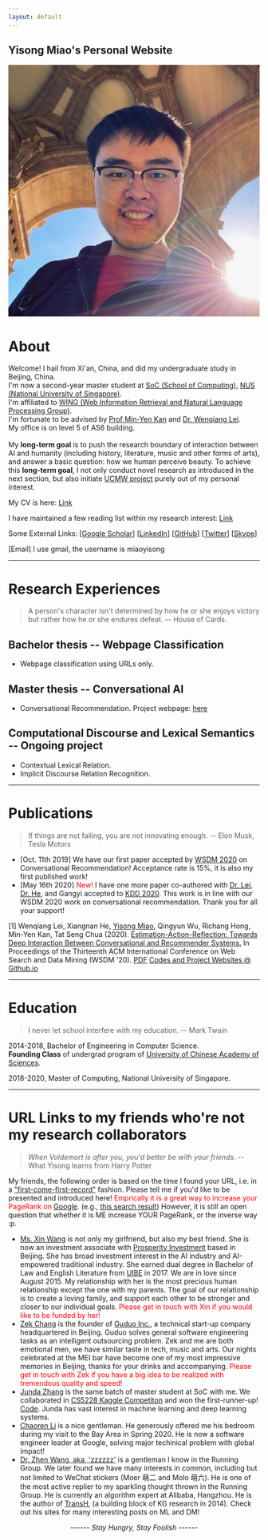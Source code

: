 ```yaml
---
layout: default
---
```


## Yisong Miao's Personal Website

<img class="profile-picture" src="photo.jpg">

<!-- Welcome to my personal website! -->

# About

Welcome! I hail from Xi'an, China, and did my undergraduate study in Beijing, China.<br>I'm now a second-year master student at [SoC (School of Computing)](https://www.comp.nus.edu.sg/), [NUS (National University of Singapore)](https://www.nus.edu.sg/). <br>
I'm affiliated to [WING (Web Information Retrieval and Natural Language Processing Group)](https://www.wing.comp.nus.edu.sg/). <br>
I'm fortunate to be advised by [Prof Min-Yen Kan](https://www.comp.nus.edu.sg/~kanmy) and [Dr. Wenqiang Lei](https://sites.google.com/view/wenqianghome/home). <br>
My office is on level 5 of AS6 building. <br><br>
My <b>long-term goal</b> is to push the research boundary of interaction between AI and humanity (including history, literature, music and other forms of arts), and answer a basic question: how we human perceive beauty. To achieve this <b>long-term goal</b>, I not only conduct novel research as introduced in the next section, but also initiate [UCMW project](UCMW/index) purely out of my personal interest.



My CV is here: [Link](yisong-cv.pdf)

I have maintained a few reading list within my research interest: [Link](readpapers)

Some External Links: [[Google Scholar](http://scholar.google.com/citations?user=a-oIKBoAAAAJ&hl=en)]  [[LinkedIn](https://www.linkedin.com/in/yisongmiao/)]  [[GitHub](https://github.com/YisongMiao/)] [[Twitter](https://twitter.com/yisongmiao)]  [[Skype](live:miaoyisong)] 

[Email] I use gmail, the username is miaoyisong

---

# Research Experiences

> A person's character isn't determined by how he or she enjoys victory but rather how he or she endures defeat. -- House of Cards. 

## Bachelor thesis -- Webpage Classification
- Webpage classification using URLs only.

## Master thesis -- Conversational AI

- Conversational Recommendation.
  Project webpage: [here](www.ear-conv-rec.github.io)  

## Computational Discourse and Lexical Semantics -- Ongoing project

- Contextual Lexical Relation.
- Implicit Discourse Relation Recognition.  

---

# Publications

> If things are not failing, you are not innovating enough. -- Elon Musk, Tesla Motors

- [Oct. 11th 2019] We have our first paper accepted by [WSDM 2020](http://wsdm-conference.org/2020/) on Conversational Recommendation! Acceptance rate is 15%, it is also my first published work!
- [May 16th 2020] <span style="color:red">New!</span> I have one more paper co-authored with [Dr. Lei](https://sites.google.com/view/wenqianghome/home), [Dr. He](http://staff.ustc.edu.cn/~hexn/), and Gangyi accepted to [KDD 2020](https://www.kdd.org/kdd2020/). This work is in line with our WSDM 2020 work on conversational recommendation. Thank you for all your support!

[1] Wenqiang Lei, Xiangnan He, <u>Yisong Miao</u>, Qingyun Wu, Richang Hong, Min-Yen Kan, Tat Seng Chua (2020). <u>Estimation-Action-Reflection: Towards Deep Interaction Between Conversational and Recommender Systems.</u> In Proceedings of the Thirteenth ACM International Conference on Web Search and Data Mining (WSDM '20). [PDF](https://yisong.me/publications/wsdm20-EARS.pdf) [Codes and Project Websites @ Github.io](https://ear-conv-rec.github.io/)

---

# Education

> I never let school interfere with my education. -- Mark Twain

2014-2018, Bachelor of Engineering in Computer Science. <br>
**Founding Class** of undergrad program of [University of Chinese Academy of Sciences](https://english.ucas.ac.cn/).

2018-2020, Master of Computing, National University of Singapore.

---

# URL Links to my friends who're not my research collaborators

> *When Voldemort is after you, you'd better be with your friends*. -- What Yisong learns from Harry Potter

My friends, the following order is based on the time I found your URL, i.e. in a <u>"first-come-first-record"</u> fashion. Please tell me if you'd like to be presented and introduced here! <span style="color:red">Emprically it is a great way to increase your PageRank on [Google](www.google.com).</span> (e.g., [this search result](https://www.google.com/search?q=xin+wang+prosperity+investment&oq=xin+wang+&aqs=chrome.2.69i57j35i39l2j0l3j69i65l2.2764j0j1&sourceid=chrome&ie=UTF-8)) However, it is still an open question that whether it is ME increase YOUR PageRank, or the inverse way :p.

- [Ms. Xin Wang](https://wangxinalice.com) is not only my girlfriend, but also my best friend. She is now an investment associate with [Prosperity Investment](http://www.cgpinvestment.com) based in Beijing. She has broad investment interest in the AI industry and AI-empowered traditional industry. She earned dual degree in Bachelor of Law and English Literature from [UIBE](http://www.uibe.edu.cn) in 2017. We are in love since August 2015. My relationship with her is the most precious human relationship except the one with my parents. The goal of our relationship is to create a loving family, and support each other to be stronger and closer to our individual goals. <span style="color:red">Please get in touch with Xin if you would like to be funded by her!</span>
- [Zek Chang](https://twitter.com/zekchang) is the founder of [Guduo Inc.](http://www.guduokeji.com/), a technical start-up company headquartered in Beijing. Guduo solves general software engineering tasks as an intelligent outsourcing problem. Zek and me are both emotional men, we have similar taste in tech, music and arts. Our nights celebrated at the MEI bar have become one of my most impressive memories in Beijing, thanks for your drinks and accompanying. <span style="color:red">Please get in touch with Zek if you have a big idea to be realized with tremendous quality and speed!</span>
- [Junda Zhang](http://aheader.org) is the same batch of master student at SoC with me. We collaborated in [CS5228 Kaggle Competiton](https://kaggle.com/c/cs5228-article-category-prediction) and won the first-runner-up! [Code](https://github.com/YisongMiao/CS5228-project). Junda has vast interest in machine learning and deep learning systems.  
- [Chaoren Li](http://chaoren-li.com) is a nice gentleman. He generously offered me his bedroom during my visit to the Bay Area in Spring 2020. He is now a software engineer leader at Google, solving major techinical problem with global impact!
- [Dr. Zhen Wang, aka, 'zzzzzz'](http://joneswong.github.io/) is a gentleman I know in the Running Group. We later found we have many interests in common, including but not limited to WeChat stickers (Moer 萌二 and Molo 萌六). He is one of the most active replier to my sparkling thought thrown in the Running Group. He is currently an algorithm expert at Alibaba, Hangzhou. He is the author of [TransH](https://www.aaai.org/ocs/index.php/AAAI/AAAI14/paper/view/8531), (a building block of KG research in 2014). Check out his sites for many interesting posts on ML and DM!

<body>
<!-- <script type="text/javascript" id="clstr_globe" src="//cdn.clustrmaps.com/globe.js?d=edk2D6NRWsf3yF00Cbk3Ts8MR2oVgXMDSn-oFxUPJ_8" width="20" height="20"></script> -->
<!-- <script type="text/javascript" id="clstr_globe" src="//cdn.clustrmaps.com/globe.js?d=edk2D6NRWsf3yF00Cbk3Ts8MR2oVgXMDSn-oFxUPJ_8"></script> -->

<script type="text/javascript" id="clustrmaps" src="//cdn.clustrmaps.com/map_v2.js?cl=ffffff&w=200&t=tt&d=edk2D6NRWsf3yF00Cbk3Ts8MR2oVgXMDSn-oFxUPJ_8&co=1cb2f2&cmo=3acc3a&cmn=ff5353&ct=ffffff"></script>
</body>

<center><i>------ Stay Hungry, Stay Foolish ------</i><br><br><br></center>
